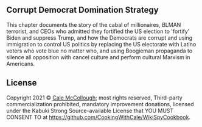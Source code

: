 ## Corrupt Democrat Domination Strategy

This chapter documents the story of the cabal of millionaires, BLMAN terrorist, and CEOs who admitted they fortified the US election to 'fortify' Biden and suppress Trump, and how the Democrats are corrupt and using immigration to control US politics by replacing the US electorate with Latino voters who vote blue no matter who, and using Boogieman propaganda to silence all opposition with cancel culture and perform cultural Marxism in Americans.

## License

Copyright 2021 © [Cale McCollough](https://cookingwithcale.org); most rights reserved, Third-party commercialization prohibited, mandatory improvement donations, licensed under the Kabuki Strong Source-available License that YOU MUST CONSENT TO at <https://github.com/CookingWithCale/WikiSpyCookbook>.
